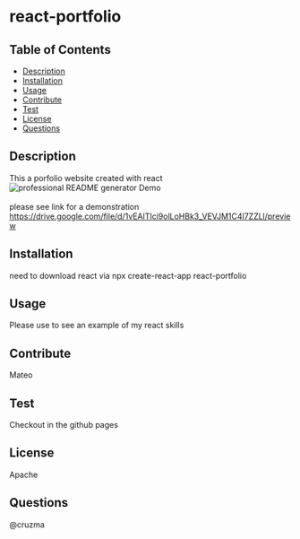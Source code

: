 # react-portfolio
  

  ## Table of Contents
  - [Description](#description)
  - [Installation](#installation)
  - [Usage](#usage)
  - [Contribute](#contribute)
  - [Test](#test)
  - [License](#license)
  - [Questions](#questions)

  ## Description
  This a porfolio website created with react<br/>
  ![professional README generator Demo](src/demo.gif)<br/>
  <br/>
  please see link for a demonstration
  https://drive.google.com/file/d/1vEAlTIci9olLoHBk3_VEVJM1C4l7ZZLl/preview

  ## Installation
  need to download react via npx create-react-app react-portfolio

  ## Usage
  Please use to see an example of my react skills

  ## Contribute
  Mateo

  ## Test
  Checkout in the github pages

  ## License
  Apache

  ## Questions
  @cruzma</br>
